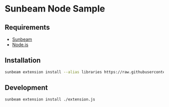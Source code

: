# Sunbeam Node Sample

## Requirements

- [Sunbeam](https://sunbeam.sh)
- [Node.js](https://nodejs.org)

## Installation

```bash
sunbeam extension install --alias libraries https://raw.githubusercontent.com/pomdtr/sunbeam-node/main/sunbeam.sh
```

## Development

```bash
sunbeam extension install ./extension.js
```
